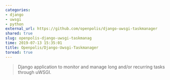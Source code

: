 ```yaml
---
categories:
- django
- uwsgi
- python
external_url: https://github.com/openpolis/django-uwsgi-taskmanager
shared: true
slug: openpolis-django-uwsgi-taskmanag
time: 2019-07-13 15:35:01
title: Openpolis/Django-Uwsgi-Taskmanager
toread: true
---
```


> Django application to monitor and manage long and/or recurring tasks through uWSGI.